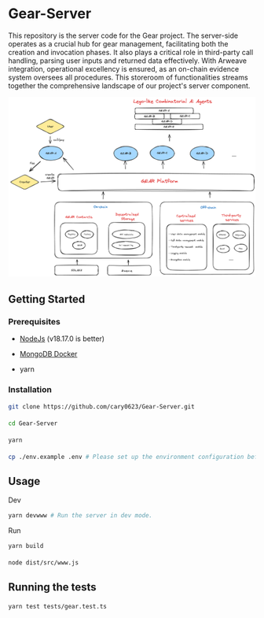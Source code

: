 # Gear-Server

This repository is the server code for the Gear project. The server-side operates as a crucial hub for gear management, facilitating both the creation and invocation phases. It also plays a critical role in third-party call handling, parsing user inputs and returned data effectively. With Arweave integration, operational excellency is ensured, as an on-chain evidence system oversees all procedures. This storeroom of functionalities streams together the comprehensive landscape of our project's server component.

![Image Architecture](https://github.com/cary0623/Gear/blob/main/Gear-Server/gear.jpg)

## Getting Started

### Prerequisites

- [NodeJs](https://nodejs.org/en/download) (v18.17.0 is better)

- [MongoDB Docker](https://www.mongodb.com/compatibility/docker)

- yarn

### Installation

```sh
git clone https://github.com/cary0623/Gear-Server.git

cd Gear-Server

yarn

cp ./env.example .env # Please set up the environment configuration before running.
```

## Usage

Dev
```sh
yarn devwww # Run the server in dev mode.
```

Run
```sh
yarn build

node dist/src/www.js
```

## Running the tests

```sh
yarn test tests/gear.test.ts
```


